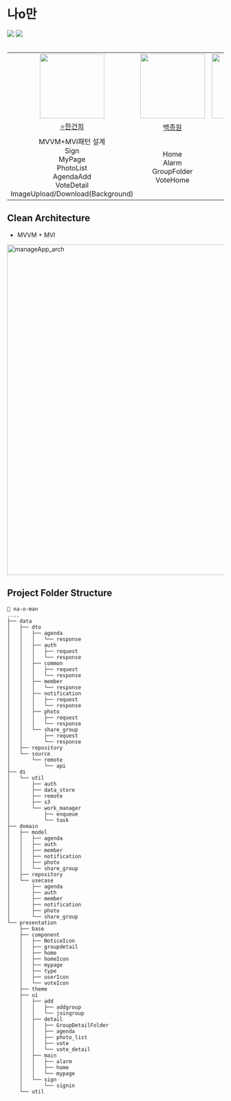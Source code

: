 # 나o만
<div>
  <img src="https://img.shields.io/badge/Kotlin-7F52FF?style=flat-square&logo=Kotlin&logoColor=white">
  <img src="https://img.shields.io/badge/jetpack_compose-4285F4?style=flat-square&logo=jetpackcompose&logoColor=white">
</div>
<br>
<table>
  <tr>
    <td align="center"><img src="" width="150" /></td>
    <td align="center"><img src="" width="150" /></td>
    <td align="center"><img src="" width="150" /></td>
  </tr>
  <tr>
    <td align="center"><a href="https://github.com/hangunhee39">⭐️한건희</a></td>
    <td align="center"><a href="https://github.com/BAEK0111">백종원</a></td>
    <td align="center"><a href="https://github.com/skyblue1232">고민균</a></td>
  </tr>
  <tr>
    <td align="center"> MVVM+MVI패턴 설계 <br> Sign <br> MyPage <br> PhotoList <br> AgendaAdd <br> VoteDetail <br> ImageUpload/Download(Background) </td>
    <td align="center"> Home <br> Alarm <br> GroupFolder <br> VoteHome </td>
    <td align="center"> GroupAdd <br> GroupJoin </td>
  </tr>
</table>


## Clean Architecture
- MVVM + MVI
<img width="767" alt="manageApp_arch" src="https://github.com/hangunhee39/manageApp/assets/77563098/d10cb136-8371-415c-b1bb-672d19b09f8c">


## Project Folder Structure
```plaintext
📁 na-o-man
....
├── data
│   ├── dto
│   │   ├── agenda
│   │   │   └── response
│   │   ├── auth
│   │   │   ├── request
│   │   │   └── response
│   │   ├── common
│   │   │   ├── request
│   │   │   └── response
│   │   ├── member
│   │   │   └── response
│   │   ├── notification
│   │   │   ├── request
│   │   │   └── response
│   │   ├── photo
│   │   │   ├── request
│   │   │   └── response
│   │   └── share_group
│   │       ├── request
│   │       └── response
│   ├── repository
│   └── source
│       └── remote
│           └── api
├── di
│   └── util
│       ├── auth
│       ├── data_store
│       ├── remote
│       ├── s3
│       └── work_manager
│           ├── enqueue
│           └── task
├── domain
│   ├── model
│   │   ├── agenda
│   │   ├── auth
│   │   ├── member
│   │   ├── notification
│   │   ├── photo
│   │   └── share_group
│   ├── repository
│   └── usecase
│       ├── agenda
│       ├── auth
│       ├── member
│       ├── notification
│       ├── photo
│       └── share_group
└── presentation
    ├── base
    ├── component
    │   ├── NoticeIcon
    │   ├── groupdetail
    │   ├── home
    │   ├── homeIcon
    │   ├── mypage
    │   ├── type
    │   ├── userIcon
    │   └── voteIcon
    ├── theme
    ├── ui
    │   ├── add
    │   │   ├── addgroup
    │   │   └── joingroup
    │   ├── detail
    │   │   ├── GroupDetailFolder
    │   │   ├── agenda
    │   │   ├── photo_list
    │   │   ├── vote
    │   │   └── vote_detail
    │   ├── main
    │   │   ├── alarm
    │   │   ├── home
    │   │   └── mypage
    │   └── sign
    │       └── signin
    └── util
